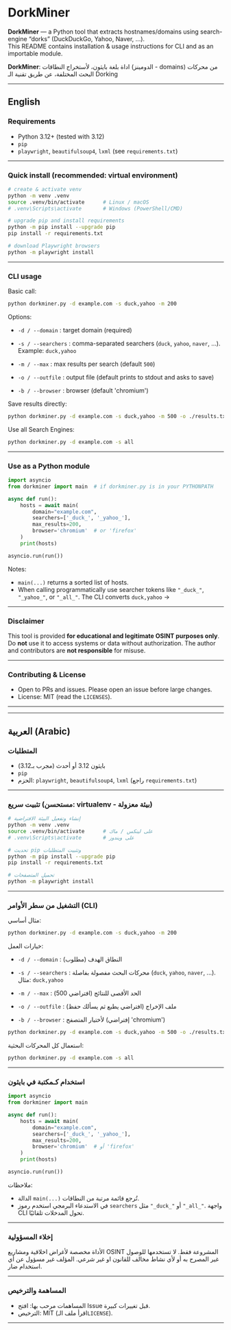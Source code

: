 
# DorkMiner

**DorkMiner** — a Python tool that extracts hostnames/domains using search-engine “dorks” (DuckDuckGo, Yahoo, Naver, ...).  
This README contains installation & usage instructions for CLI and as an importable module.

**DorkMiner**:
اداة بلغة بايثون، لأستخراج النطاقات (الدومينز - domains) من محركات البحث المختلفة، عن طريق تقنية الـ Dorking

---

## English

### Requirements
- Python 3.12+ (tested with 3.12)  
- `pip`  
- `playwright`, `beautifulsoup4`, `lxml` (see `requirements.txt`)

---

### Quick install (recommended: virtual environment)
```bash
# create & activate venv
python -m venv .venv
source .venv/bin/activate      # Linux / macOS
# .venv\Scripts\activate       # Windows (PowerShell/CMD)

# upgrade pip and install requirements
python -m pip install --upgrade pip
pip install -r requirements.txt

# download Playwright browsers
python -m playwright install
```

---

### CLI usage
Basic call:
```bash
python dorkminer.py -d example.com -s duck,yahoo -m 200
```

Options:
- `-d / --domain` : target domain (required)  

- `-s / --searchers` : comma-separated searchers (`duck`, `yahoo`, `naver`, ...). Example: `duck,yahoo`  

- `-m / --max` : max results per search (default `500`)  

- `-o / --outfile` : output file (default prints to stdout and asks to save)

- `-b / --browser` : browser (default 'chromium')

Save results directly:
```bash
python dorkminer.py -d example.com -s duck,yahoo -m 500 -o ./results.txt
```

Use all Search Engines:
```bash
python dorkminer.py -d example.com -s all
```
---

### Use as a Python module

```python
import asyncio
from dorkminer import main  # if dorkminer.py is in your PYTHONPATH

async def run():
    hosts = await main(
        domain="example.com",
        searchers=['_duck_', '_yahoo_'],
        max_results=200,
        browser='chromium'  # or 'firefox'
    )
    print(hosts)

asyncio.run(run())
```

Notes:
- `main(...)` returns a sorted list of hosts.
- When calling programmatically use searcher tokens like `"_duck_"`, `"_yahoo_"`, or `"_all_"`. The CLI converts `duck,yahoo` → 

---

### Disclaimer
This tool is provided **for educational and legitimate OSINT purposes only**. Do **not** use it to access systems or data without authorization. The author and contributors are **not responsible** for misuse.

---

### Contributing & License
- Open to PRs and issues. Please open an issue before large changes.  
- License: MIT (read the `LICENSES`).


---
---


## العربية (Arabic)

### المتطلبات
- بايثون 3.12 أو أحدث  (مجرب بـ3.12)
- `pip`  
- الحزم: `playwright`, `beautifulsoup4`, `lxml` (راجع `requirements.txt`)

---

### تثبيت سريع (مستحسن: virtualenv - بيئة معزولة)
```bash
# إنشاء وتفعيل البيئة الافتراضية
python -m venv .venv
source .venv/bin/activate      # على لينكس / ماك
# .venv\Scripts\activate       # على ويندوز

# تحديث pip وتثبيت المتطلبات
python -m pip install --upgrade pip
pip install -r requirements.txt

# تحميل المتصفحات
python -m playwright install
```

---

### التشغيل من سطر الأوامر (CLI)
مثال أساسي:
```bash
python dorkminer.py -d example.com -s duck,yahoo -m 200
```

خيارات العمل:
- `-d / --domain` : النطاق الهدف (مطلوب)  

- `-s / --searchers` : محركات البحث مفصولة بفاصلة (`duck`, `yahoo`, `naver`, ...). مثال: `duck,yahoo`  

- `-m / --max` : الحد الأقصى للنتائج (افتراضي 500)  

- `-o / --outfile` : ملف الإخراج (افتراضي يطبع ثم يسألك حفظ)

- `-b / --browser` : لأختيار المتصفح (إفتراضي 'chromium')

```bash
python dorkminer.py -d example.com -s duck,yahoo -m 500 -o ./results.txt
```

استعمال كل المحركات البحثية:
```bash
python dorkminer.py -d example.com -s all
```

---

### استخدام كـمكتبة في بايثون

```python
import asyncio
from dorkminer import main

async def run():
    hosts = await main(
        domain="example.com",
        searchers=['_duck_', '_yahoo_'],
        max_results=200,
        browser='chromium'  # أو 'firefox'
    )
    print(hosts)

asyncio.run(run())
```

ملاحظات:
- الدالة `main(...)` تُرجع قائمة مرتبة من النطاقات.  
- في الاستدعاء البرمجي استخدم رموز `searchers` مثل `"_duck_"` أو `"_all_"`. واجهة CLI تحول المدخلات تلقائيًا.

---

### إخلاء المسؤولية
الأداة مخصصة لأغراض اخلاقية ومشاريع OSINT المشروعة فقط. لا تستخدمها للوصول غير المصرح به أو لأي نشاط مخالف للقانون او غير شرعي. المؤلف غير مسؤول عن أي استخدام ضار.

---

### المساهمة والترخيص
- المساهمات مرحب بها: افتح Issue قبل تغييرات كبيرة.  
- الترخيص: MIT (اقرأ ملف الـ`LICENSE`).

---

